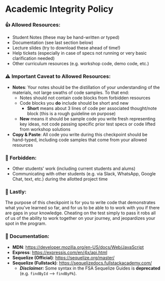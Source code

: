 # **Academic Integrity Policy**

### 👍 **Allowed Resources:**

- Student Notes (these may be hand-written _or_ typed)
- Documentation (see last section below)
- Lecture slides (try to download these ahead of time!)
- Help tickets (especially in case of specs not running or very basic clarification needed)
- Other curriculum resources (e.g. workshop code, demo code, etc.)

### ⚠️ **Important Caveat to Allowed Resources:**

- **Notes**: Your notes should be the distillation of your understanding of the materials, not large swaths of code samples. To that end:
  - Notes should not contain code blocks from forbidden resources
  - Code blocks you **do** include should be short and new
    - **Short** means about 3 lines of code per associated thought/note block (this is a rough guideline on purpose)
  - **New** means it should be sample code you write fresh representing key ideas, not code passing specific prior test specs or code lifted from workshop solutions
- **Copy & Paste**: All code you write during this checkpoint should be hand-typed, including code samples that come from your allowed resources

 ### 🚫 **Forbidden:**

- Other students' work (including current students and alums)
- Communicating with other students (e.g. via Slack, WhatsApp, Google Chat, text, etc.) during the allotted project time

### 📌 **Lastly:**

The purpose of this checkpoint is for you to write code that demonstrates what you've learned so far, and for us to be able to to work with you if there are gaps in your knowledge.  Cheating on the test simply to pass it robs all of us of the ability to work together on your journey, and jeopardizes your spot in the program.

### 📖 **Documentation:**

- **MDN**: https://developer.mozilla.org/en-US/docs/Web/JavaScript
- **Express**: https://expressjs.com/en/4x/api.html
- **Sequelize (Official)**: https://sequelize.org/master/
- **Sequelize (Fullstack)**: https://sequelizedocs.fullstackacademy.com/
  - ***Disclaimer:*** Some syntax in the FSA Sequelize Guides is **deprecated** (e.g. `findById` --> `findByPk`).
